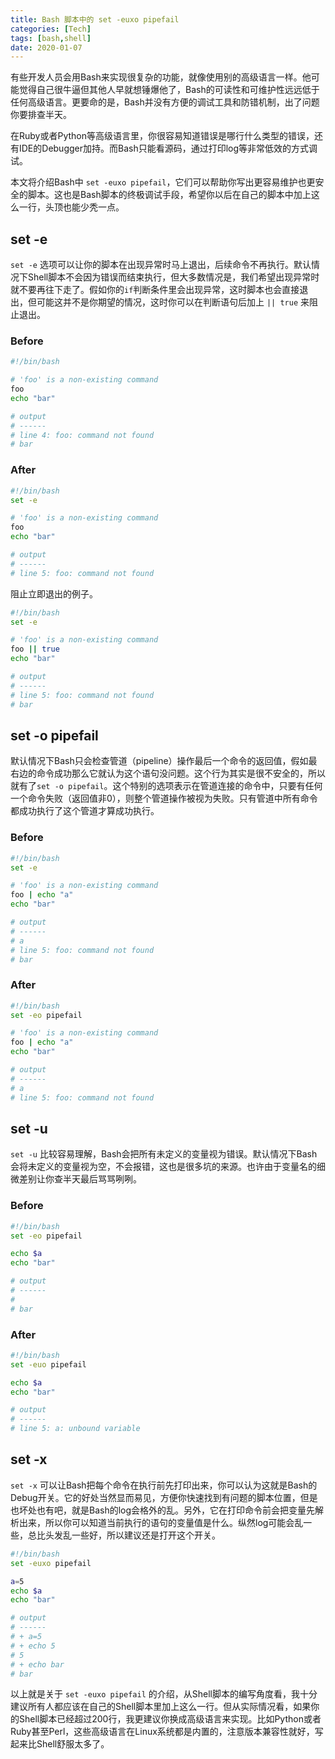```yaml
---
title: Bash 脚本中的 set -euxo pipefail
categories: [Tech]
tags: [bash,shell]
date: 2020-01-07
---
```


有些开发人员会用Bash来实现很复杂的功能，就像使用别的高级语言一样。他可能觉得自己很牛逼但其他人早就想锤爆他了，Bash的可读性和可维护性远远低于任何高级语言。更要命的是，Bash并没有方便的调试工具和防错机制，出了问题你要排查半天。

<!-- more -->

在Ruby或者Python等高级语言里，你很容易知道错误是哪行什么类型的错误，还有IDE的Debugger加持。而Bash只能看源码，通过打印log等非常低效的方式调试。

本文将介绍Bash中 `set -euxo pipefail`，它们可以帮助你写出更容易维护也更安全的脚本。这也是Bash脚本的终极调试手段，希望你以后在自己的脚本中加上这么一行，头顶也能少秃一点。

## set -e

`set -e` 选项可以让你的脚本在出现异常时马上退出，后续命令不再执行。默认情况下Shell脚本不会因为错误而结束执行，但大多数情况是，我们希望出现异常时就不要再往下走了。假如你的`if`判断条件里会出现异常，这时脚本也会直接退出，但可能这并不是你期望的情况，这时你可以在判断语句后加上 `|| true` 来阻止退出。

### Before

```bash
#!/bin/bash

# 'foo' is a non-existing command
foo
echo "bar"

# output
# ------
# line 4: foo: command not found
# bar
```

### After

```bash
#!/bin/bash
set -e

# 'foo' is a non-existing command
foo
echo "bar"

# output
# ------
# line 5: foo: command not found
```

阻止立即退出的例子。

```bash
#!/bin/bash
set -e

# 'foo' is a non-existing command
foo || true
echo "bar"

# output
# ------
# line 5: foo: command not found
# bar
```

## set -o pipefail

默认情况下Bash只会检查管道（pipeline）操作最后一个命令的返回值，假如最右边的命令成功那么它就认为这个语句没问题。这个行为其实是很不安全的，所以就有了`set -o pipefail`。这个特别的选项表示在管道连接的命令中，只要有任何一个命令失败（返回值非0），则整个管道操作被视为失败。只有管道中所有命令都成功执行了这个管道才算成功执行。

### Before

```bash
#!/bin/bash
set -e

# 'foo' is a non-existing command
foo | echo "a"
echo "bar"

# output
# ------
# a
# line 5: foo: command not found
# bar
```

### After

```bash
#!/bin/bash
set -eo pipefail

# 'foo' is a non-existing command
foo | echo "a"
echo "bar"

# output
# ------
# a
# line 5: foo: command not found
```

## set -u

`set -u` 比较容易理解，Bash会把所有未定义的变量视为错误。默认情况下Bash会将未定义的变量视为空，不会报错，这也是很多坑的来源。也许由于变量名的细微差别让你查半天最后骂骂咧咧。

### Before

```bash
#!/bin/bash
set -eo pipefail

echo $a
echo "bar"

# output
# ------
#
# bar
```

### After

```bash
#!/bin/bash
set -euo pipefail

echo $a
echo "bar"

# output
# ------
# line 5: a: unbound variable
```

## set -x

`set -x` 可以让Bash把每个命令在执行前先打印出来，你可以认为这就是Bash的Debug开关。它的好处当然显而易见，方便你快速找到有问题的脚本位置，但是也坏处也有吧，就是Bash的log会格外的乱。另外，它在打印命令前会把变量先解析出来，所以你可以知道当前执行的语句的变量值是什么。纵然log可能会乱一些，总比头发乱一些好，所以建议还是打开这个开关。

```bash
#!/bin/bash
set -euxo pipefail

a=5
echo $a
echo "bar"

# output
# ------
# + a=5
# + echo 5
# 5
# + echo bar
# bar
```

以上就是关于 `set -euxo pipefail` 的介绍，从Shell脚本的编写角度看，我十分建议所有人都应该在自己的Shell脚本里加上这么一行。但从实际情况看，如果你的Shell脚本已经超过200行，我更建议你换成高级语言来实现。比如Python或者Ruby甚至Perl，这些高级语言在Linux系统都是内置的，注意版本兼容性就好，写起来比Shell舒服太多了。